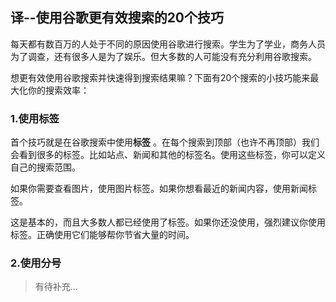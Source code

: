 ## 译--使用谷歌更有效搜索的20个技巧

每天都有数百万的人处于不同的原因使用谷歌进行搜索。学生为了学业，商务人员为了调查，还有很多人是为了娱乐。但大多数的人可能没有充分利用谷歌搜索。

想更有效使用谷歌搜索并快速得到搜索结果嘛？下面有20个搜索的小技巧能来最大化你的搜索效率：

### 1.使用标签

首个技巧就是在谷歌搜索中使用**标签** 。在每个搜索到顶部（也许不再顶部）我们会看到很多的标签。比如站点、新闻和其他的标签名。使用这些标签，你可以定义自己的搜索范围。

如果你需要查看图片，使用图片标签。如果你想看最近的新闻内容，使用新闻标签。

这是基本的，而且大多数人都已经使用了标签。如果你还没使用，强烈建议你使用标签。正确使用它们能够帮你节省大量的时间。

### 2.使用分号

> 有待补充...